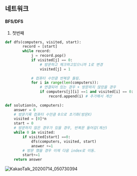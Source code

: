 ## 네트워크

#### BFS/DFS

1.  첫번째

```python
def dfs(computers, visited, start):
        record = [start]
        while record:
            j = record.pop()
            if visited[j] == 0:
                # 방문하고 체크하고있으니까 1로 변경
                visited[j] = 1
             
            # 컴퓨터 수만큼 반복문 돌림.
            for i in range(len(computers)):
                # 연결되어 있는 경우 + 방문하지 않았을 경우 
                if computers[j][i] ==1 and visited[i] == 0:
                    record.append(i) # 추가해서 계산 
                    
def solution(n, computers):
    answer = 0
    # 방문기록 컴퓨터 수만큼 0으로 초기화(방문X)
    visited = [0]*n
    start = 0
    # 방문하지 않은 경우가 있을 경우, 반복문 들어감(계산)
    while 0 in visited:
        if visited[start] ==0:
            dfs(computers, visited, start)
            answer +=1
        # 방문 했을 경우 이제 다음 index로 이동. 
        start+=1
    return answer
```

![KakaoTalk_20200714_050730394](https://user-images.githubusercontent.com/39898938/87348792-4746b480-c590-11ea-950e-efdd02e69c6f.jpg)